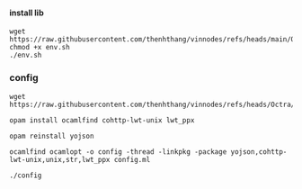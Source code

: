 #### install lib
```
wget https://raw.githubusercontent.com/thenhthang/vinnodes/refs/heads/main/Octra/env.sh
chmod +x env.sh
./env.sh
````
### config
```
wget https://raw.githubusercontent.com/thenhthang/vinnodes/refs/heads/Octra/config.ml
```

```
opam install ocamlfind cohttp-lwt-unix lwt_ppx
```

```
opam reinstall yojson
```

```
ocamlfind ocamlopt -o config -thread -linkpkg -package yojson,cohttp-lwt-unix,unix,str,lwt_ppx config.ml
```

```
./config
```
